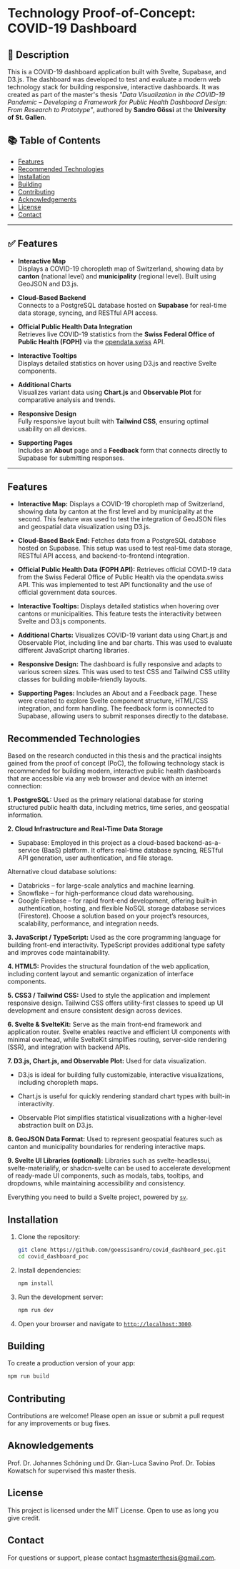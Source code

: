 # Technology Proof-of-Concept: COVID-19 Dashboard

## 📖 Description

This is a COVID-19 dashboard application built with Svelte, Supabase, and D3.js. The dashboard was developed to test and evaluate a modern web technology stack for building responsive, interactive dashboards. It was created as part of the master's thesis *"Data Visualization in the COVID-19 Pandemic – Developing a Framework for Public Health Dashboard Design: From Research to Prototype"*, authored by **Sandro Gössi** at the **University of St. Gallen**.

## 📚 Table of Contents

- [Features](#features)
- [Recommended Technologies](#RecommendedTechnologies)
- [Installation](#installation)
- [Building](#building)
- [Contributing](#contributing)
- [Acknowledgements](#acknowledgements)
- [License](#license)
- [Contact](#contact)

---

## ✅ Features

- **Interactive Map**  
  Displays a COVID-19 choropleth map of Switzerland, showing data by **canton** (national level) and **municipality** (regional level). Built using GeoJSON and D3.js.

- **Cloud-Based Backend**  
  Connects to a PostgreSQL database hosted on **Supabase** for real-time data storage, syncing, and RESTful API access.

- **Official Public Health Data Integration**  
  Retrieves live COVID-19 statistics from the **Swiss Federal Office of Public Health (FOPH)** via the [opendata.swiss](https://opendata.swiss) API.

- **Interactive Tooltips**  
  Displays detailed statistics on hover using D3.js and reactive Svelte components.

- **Additional Charts**  
  Visualizes variant data using **Chart.js** and **Observable Plot** for comparative analysis and trends.

- **Responsive Design**  
  Fully responsive layout built with **Tailwind CSS**, ensuring optimal usability on all devices.

- **Supporting Pages**  
  Includes an **About** page and a **Feedback** form that connects directly to Supabase for submitting responses.

---



## Features

- **Interactive Map:** Displays a COVID-19 choropleth map of Switzerland, showing data by canton at the first level and by municipality at the second. This feature was used to test the integration of GeoJSON files and geospatial data visualization using D3.js.

- **Cloud-Based Back End:** Fetches data from a PostgreSQL database hosted on Supabase. This setup was used to test real-time data storage, RESTful API access, and backend-to-frontend integration.

- **Official Public Health Data (FOPH API):** Retrieves official COVID-19 data from the Swiss Federal Office of Public Health via the opendata.swiss API. This was implemented to test API functionality and the use of official government data sources.

- **Interactive Tooltips:** Displays detailed statistics when hovering over cantons or municipalities. This feature tests the interactivity between Svelte and D3.js components.

- **Additional Charts:** Visualizes COVID-19 variant data using Chart.js and Observable Plot, including line and bar charts. This was used to evaluate different JavaScript charting libraries.

- **Responsive Design:** The dashboard is fully responsive and adapts to various screen sizes. This was used to test CSS and Tailwind CSS utility classes for building mobile-friendly layouts.

- **Supporting Pages:** Includes an About and a Feedback page. These were created to explore Svelte component structure, HTML/CSS integration, and form handling. The feedback form is connected to Supabase, allowing users to submit responses directly to the database.

## Recommended Technologies

Based on the research conducted in this thesis and the practical insights gained from the proof of concept (PoC), the following technology stack is recommended for building modern, interactive public health dashboards that are accessible via any web browser and device with an internet connection:

**1. PostgreSQL:** Used as the primary relational database for storing structured public health data, including metrics, time series, and geospatial information.

**2. Cloud Infrastructure and Real-Time Data Storage**
- Supabase: Employed in this project as a cloud-based backend-as-a-service (BaaS) platform. It offers real-time database syncing, RESTful API generation, user authentication, and file storage.

Alternative cloud database solutions:
- Databricks – for large-scale analytics and machine learning.
- Snowflake – for high-performance cloud data warehousing.
- Google Firebase – for rapid front-end development, offering built-in authentication, hosting, and flexible NoSQL storage database services (Firestore).
Choose a solution based on your project’s resources, scalability, performance, and integration needs.

**3. JavaScript / TypeScript:** Used as the core programming language for building front-end interactivity. TypeScript provides additional type safety and improves code maintainability.

**4. HTML5:** Provides the structural foundation of the web application, including content layout and semantic organization of interface components.

**5. CSS3 / Tailwind CSS:** Used to style the application and implement responsive design. Tailwind CSS offers utility-first classes to speed up UI development and ensure consistent design across devices.

**6. Svelte & SvelteKit:** Serve as the main front-end framework and application router. Svelte enables reactive and efficient UI components with minimal overhead, while SvelteKit simplifies routing, server-side rendering (SSR), and integration with backend APIs.

**7. D3.js, Chart.js, and Observable Plot:** Used for data visualization.
- D3.js is ideal for building fully customizable, interactive visualizations, including choropleth maps.

- Chart.js is useful for quickly rendering standard chart types with built-in interactivity.

- Observable Plot simplifies statistical visualizations with a higher-level abstraction built on D3.js.

**8. GeoJSON Data Format:** Used to represent geospatial features such as canton and municipality boundaries for rendering interactive maps.


**9. Svelte UI Libraries (optional):** Libraries such as svelte-headlessui, svelte-materialify, or shadcn-svelte can be used to accelerate development of ready-made UI components, such as modals, tabs, tooltips, and dropdowns, while maintaining accessibility and consistency.


Everything you need to build a Svelte project, powered by [`sv`](https://github.com/sveltejs/cli).

## Installation

1. Clone the repository:
   ```bash
   git clone https://github.com/goessisandro/covid_dashboard_poc.git
   cd covid_dashboard_poc
   ```

2. Install dependencies:
   ```bash
   npm install
   ```

3. Run the development server:
   ```bash
   npm run dev
   ```

4. Open your browser and navigate to [`http://localhost:3000`](http://localhost:300).

## Building

To create a production version of your app:

```bash
npm run build
```

## Contributing

Contributions are welcome! Please open an issue or submit a pull request for any improvements or bug fixes.

## Aknowledgements
Prof. Dr. Johannes Schöning und Dr. Gian-Luca Savino Prof. Dr. Tobias Kowatsch for supervised this master thesis.

## License

This project is licensed under the MIT License. Open to use as long you give credit.


## Contact

For questions or support, please contact [hsgmasterthesis@gmail.com](hsgmasterthesis@gmail.com).
